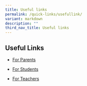 ```yaml
---
title: Useful links
permalink: /quick-links/usefullink/
variant: markdown
description: ""
third_nav_title: Useful links
---
```

## Useful Links


* [For Parents](https://poiching.moe.edu.sg/quick-links/permalink/)

* [For Students](https://poiching.moe.edu.sg/quick-links/for-students/)

* [For Teachers](https://poiching.moe.edu.sg/quick-links/for-teachers/)